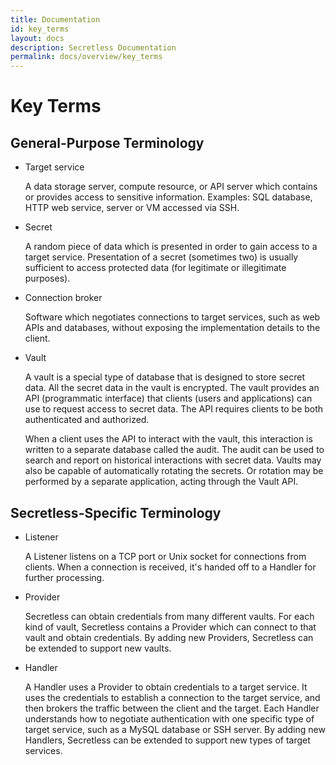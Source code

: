 ```yaml
---
title: Documentation
id: key_terms
layout: docs
description: Secretless Documentation
permalink: docs/overview/key_terms
---
```


# Key Terms

## General-Purpose Terminology

- Target service

  A data storage server, compute resource, or API server which contains or provides access to sensitive information. Examples: SQL database, HTTP web service, server or VM accessed via SSH.

- Secret

  A random piece of data which is presented in order to gain access to a target service. Presentation of a secret (sometimes two) is usually sufficient to access protected data (for legitimate or illegitimate purposes).

- Connection broker

  Software which negotiates connections to target services, such as web APIs and databases, without exposing the implementation details to the client.

- Vault

  A vault is a special type of database that is designed to store secret data. All the secret data in the vault is encrypted. The vault provides an API (programmatic interface) that clients (users and applications) can use to request access to secret data. The API requires clients to be both authenticated and authorized.

  When a client uses the API to interact with the vault, this interaction is written to a separate database called the audit. The audit can be used to search and report on historical interactions with secret data. Vaults may also be capable of automatically rotating the secrets. Or rotation may be performed by a separate application, acting through the Vault API.

## Secretless-Specific Terminology

- Listener

  A Listener listens on a TCP port or Unix socket for connections from clients. When a connection is received, it's handed off to a Handler for further processing.

- Provider

  Secretless can obtain credentials from many different vaults. For each kind of vault, Secretless contains a Provider which can connect to that vault and obtain credentials. By adding new Providers, Secretless can be extended to support new vaults.

- Handler

  A Handler uses a Provider to obtain credentials to a target service. It uses the credentials to establish a connection to the target service, and then brokers the traffic between the client and the target.  Each Handler understands how to negotiate authentication with one specific type of target service, such as a MySQL database or SSH server. By adding new Handlers, Secretless can be extended to support new types of target services.
